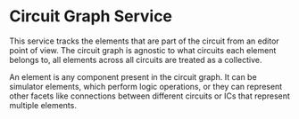 # Circuit Graph Service

This service tracks the elements that are part of the circuit from an editor point of view.
The circuit graph is agnostic to what circuits each element belongs to, all elements across all circuits are treated as a collective.

An element is any component present in the circuit graph. It can be simulator elements, which perform logic operations,
or they can represent other facets like connections between different circuits or ICs that represent multiple elements.
